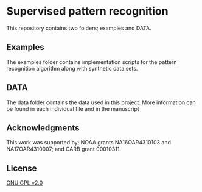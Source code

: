 # Supervised pattern recognition 

This repository contains two folders; examples and DATA.

## Examples
The examples folder contains implementation scripts for the pattern recognition algorithm along with synthetic data sets.

## DATA
The data folder contains the data used in this project. More information can be found in each individual file and in the manuscript 

## Acknowledgments
This work was supported by; NOAA grants NA16OAR4310103 and NA17OAR4310007; and CARB grant 00010311.

## License
[GNU GPL v2.0](https://www.gnu.org/licenses/old-licenses/gpl-2.0.en.html)

